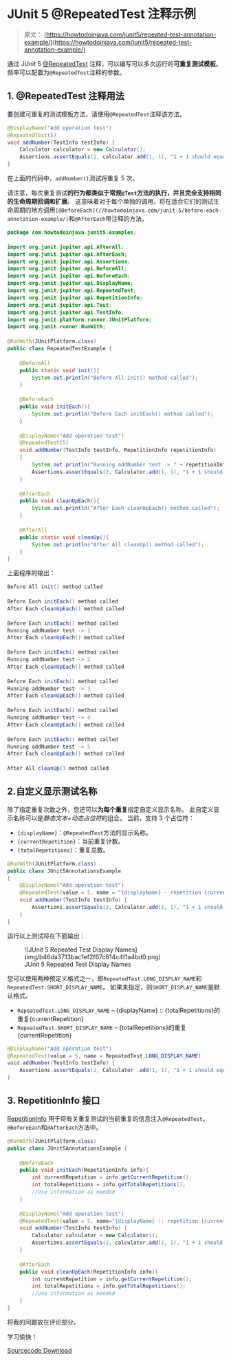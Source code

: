 # JUnit 5 @RepeatedTest 注释示例

> 原文： [https://howtodoinjava.com/junit5/repeated-test-annotation-example/](https://howtodoinjava.com/junit5/repeated-test-annotation-example/)

通过 JUnit 5 [@RepeatedTest](http://junit.org/junit5/docs/current/api/org/junit/jupiter/api/RepeatedTest.html) 注释，可以编写可以多次运行的**可重复测试模板**。 频率可以配置为`@RepeatedTest`注释的参数。

## 1\. @RepeatedTest 注释用法

要创建可重复的测试模板方法，请使用`@RepeatedTest`注释该方法。

```java
@DisplayName("Add operation test")
@RepeatedTest(5)
void addNumber(TestInfo testInfo) {
	Calculator calculator = new Calculator();
	Assertions.assertEquals(2, calculator.add(1, 1), "1 + 1 should equal 2");
}

```

在上面的代码中，`addNumber()`测试将重复 5 次。

请注意，每次重复测试**的行为都类似于常规`@Test`方法的执行，并且完全支持相同的生命周期回调和扩展**。 这意味着对于每个单独的调用，将在适合它们的测试生命周期的地方调用`[@BeforeEach](//howtodoinjava.com/junit-5/before-each-annotation-example/)`和`@AfterEach`带注释的方法。

```java
package com.howtodoinjava.junit5.examples;

import org.junit.jupiter.api.AfterAll;
import org.junit.jupiter.api.AfterEach;
import org.junit.jupiter.api.Assertions;
import org.junit.jupiter.api.BeforeAll;
import org.junit.jupiter.api.BeforeEach;
import org.junit.jupiter.api.DisplayName;
import org.junit.jupiter.api.RepeatedTest;
import org.junit.jupiter.api.RepetitionInfo;
import org.junit.jupiter.api.Test;
import org.junit.jupiter.api.TestInfo;
import org.junit.platform.runner.JUnitPlatform;
import org.junit.runner.RunWith;

@RunWith(JUnitPlatform.class)
public class RepeatedTestExample {

	@BeforeAll
	public static void init(){
		System.out.println("Before All init() method called");
	}

	@BeforeEach
	public void initEach(){
		System.out.println("Before Each initEach() method called");
	}

	@DisplayName("Add operation test")
	@RepeatedTest(5)
	void addNumber(TestInfo testInfo, RepetitionInfo repetitionInfo) 
	{
		System.out.println("Running addNumber test -> " + repetitionInfo.getCurrentRepetition());
		Assertions.assertEquals(2, Calculator.add(1, 1), "1 + 1 should equal 2");
	}

	@AfterEach
	public void cleanUpEach(){
		System.out.println("After Each cleanUpEach() method called");
	}

	@AfterAll
	public static void cleanUp(){
		System.out.println("After All cleanUp() method called");
	}
}

```

上面程序的输出：

```java
Before All init() method called

Before Each initEach() method called
After Each cleanUpEach() method called

Before Each initEach() method called
Running addNumber test -> 1
After Each cleanUpEach() method called

Before Each initEach() method called
Running addNumber test -> 2
After Each cleanUpEach() method called

Before Each initEach() method called
Running addNumber test -> 3
After Each cleanUpEach() method called

Before Each initEach() method called
Running addNumber test -> 4
After Each cleanUpEach() method called

Before Each initEach() method called
Running addNumber test -> 5
After Each cleanUpEach() method called

After All cleanUp() method called

```

## 2.自定义显示测试名称

除了指定重复次数之外，您还可以**为每个重复**指定自定义显示名称。 此自定义显示名称可以是*静态文本+动态占位符*的组合。 当前，支持 3 个占位符：

*   `{displayName}`：`@RepeatedTest`方法的显示名称。
*   `{currentRepetition}`：当前重复计数。
*   `{totalRepetitions}`：重复总数。

```java
@RunWith(JUnitPlatform.class)
public class JUnit5AnnotationsExample 
{
	@DisplayName("Add operation test")
	@RepeatedTest(value = 5, name = "{displayName} - repetition {currentRepetition} of {totalRepetitions}")
	void addNumber(TestInfo testInfo) {
		Assertions.assertEquals(2, Calculator.add(1, 1), "1 + 1 should equal 2");
	}
}

```

运行以上测试将在下面输出：

<figure aria-describedby="caption-attachment-10363" class="wp-caption aligncenter" id="attachment_10363" style="width: 545px">![JUnit 5 Repeated Test Display Names](img/b46da3713bac1ef2f67c614c4f1a4bd0.png)

<figcaption class="wp-caption-text" id="caption-attachment-10363">JUnit 5 Repeated Test Display Names</figcaption>

</figure>

您可以使用两种预定义格式之一，即`RepeatedTest.LONG_DISPLAY_NAME`和`RepeatedTest.SHORT_DISPLAY_NAME`。 如果未指定，则`SHORT_DISPLAY_NAME`是默认格式。

*   `RepeatedTest.LONG_DISPLAY_NAME` – {displayName} :: {totalRepetitions}的重复{currentRepetition}
*   `RepeatedTest.SHORT_DISPLAY_NAME` – {totalRepetitions}的重复{currentRepetition}

```java
@DisplayName("Add operation test")
@RepeatedTest(value = 5, name = RepeatedTest.LONG_DISPLAY_NAME)
void addNumber(TestInfo testInfo) {
	Assertions.assertEquals(2, Calculator .add(1, 1), "1 + 1 should equal 2");
}

```

## 3\. RepetitionInfo 接口

[RepetitionInfo](http://junit.org/junit5/docs/current/api/org/junit/jupiter/api/RepetitionInfo.html) 用于将有关重复测试的当前重复的信息注入`@RepeatedTest`，`@BeforeEach`和`@AfterEach`方法中。

```java
@RunWith(JUnitPlatform.class)
public class JUnit5AnnotationsExample {

	@BeforeEach
	public void initEach(RepetitionInfo info){
		int currentRepetition = info.getCurrentRepetition();
        int totalRepetitions = info.getTotalRepetitions();
        //Use information as needed
	}

	@DisplayName("Add operation test")
	@RepeatedTest(value = 5, name="{displayName} :: repetition {currentRepetition} of {totalRepetitions}")
	void addNumber(TestInfo testInfo) {
		Calculator calculator = new Calculator();
		Assertions.assertEquals(2, calculator.add(1, 1), "1 + 1 should equal 2");
	}

	@AfterEach
	public void cleanUpEach(RepetitionInfo info){
		int currentRepetition = info.getCurrentRepetition();
        int totalRepetitions = info.getTotalRepetitions();
        //Use information as needed
	}
}

```

将我的问题放在评论部分。

学习愉快！

[Sourcecode Download](https://github.com/lokeshgupta1981/Junit5Examples/tree/master/JUnit5Examples)